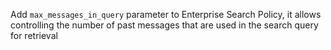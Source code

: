 Add `max_messages_in_query` parameter to Enterprise Search Policy, it allows controlling the number of past messages that are used in the search query for retrieval
